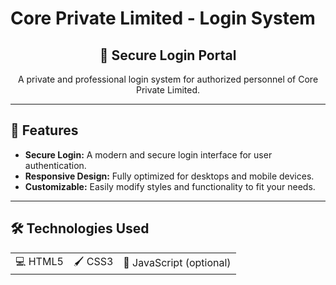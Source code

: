 # Core Private Limited - Login System  

<div align="center">
  <h2>🔐 Secure Login Portal</h2>
  <p>A private and professional login system for authorized personnel of Core Private Limited.</p>
</div>

---

## 🚀 Features  

<ul>
  <li><strong>Secure Login:</strong> A modern and secure login interface for user authentication.</li>
  <li><strong>Responsive Design:</strong> Fully optimized for desktops and mobile devices.</li>
  <li><strong>Customizable:</strong> Easily modify styles and functionality to fit your needs.</li>
</ul>

---

## 🛠️ Technologies Used  

<table>
  <tr>
    <td>💻 HTML5</td>
    <td>🖌️ CSS3</td>
    <td>🔧 JavaScript (optional)</td>
  </tr>
</table>
